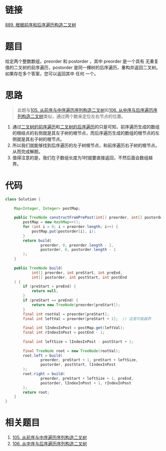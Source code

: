 # 链接
[889. 根据前序和后序遍历构造二叉树](https://leetcode.cn/problems/construct-binary-tree-from-preorder-and-postorder-traversal/)
# 题目
给定两个整数数组，preorder 和 postorder ，其中 preorder 是一个具有 无重复 值的二叉树的前序遍历，postorder 是同一棵树的后序遍历，重构并返回二叉树。
如果存在多个答案，您可以返回其中 任何 一个。
# 思路
> 此题与[105. 从前序与中序遍历序列构造二叉树](105.%20从前序与中序遍历序列构造二叉树.md)和[106. 从中序与后序遍历序列构造二叉树](106.%20从中序与后序遍历序列构造二叉树.md)类似，通过两个数来定位左右节点的位置。

1. 通过[二叉树的前序遍历](二叉树的前序遍历.md)和[二叉树的后序遍历](二叉树的后序遍历.md)的只是可知，前序遍历生成的数组的根结点的右侧就是其左子树的根节点，而后序遍历生成的数组的根节点的左侧就是其右子树的根节点。
2. 所以我们就能够找到后序遍历的左子树根节点，和前序遍历右子树的根节点。从而完成解题。
3. 值得注意的是，我们在子数组长度为1时就要直接返回，不然后面会数组越界。

# 代码
```java
class Solution {  
  
    Map<Integer, Integer> postMap;  
  
    public TreeNode constructFromPrePost(int[] preorder, int[] postorder) {  
        postMap = new HashMap<>();  
        for (int i = 0; i < preorder.length; i++) {  
            postMap.put(postorder[i], i);  
        }  
        return build(  
                preorder, 0, preorder.length - 1,  
                postorder, 0, postorder.length - 1  
        );  
    }  
  
    public TreeNode build(  
            int[] preorder, int preStart, int preEnd,  
            int[] postorder, int postStart, int postEnd  
    ) {  
        if (preStart > preEnd) {  
            return null;  
        }  
        if (preStart == preEnd) {  
            return new TreeNode(preorder[preStart]);  
        }  
        final int rootVal = preorder[preStart];  
        final int leftVal = preorder[preStart + 1];  // 这里可能越界
  
        final int lIndexInPost = postMap.get(leftVal);  
        final int rIndexInPost = postEnd - 1;  
  
        final int leftSize = lIndexInPost - postStart + 1;  
  
        final TreeNode root = new TreeNode(rootVal);  
        root.left = build(  
                preorder, preStart + 1, preStart + leftSize,  
                postorder, postStart, lIndexInPost  
        );  
        root.right = build(  
                preorder, preStart + leftSize + 1, preEnd,  
                postorder, lIndexInPost + 1, rIndexInPost  
        );  
        return root;  
    }  
}
```

# 相关题目
1. [105. 从前序与中序遍历序列构造二叉树](105.%20从前序与中序遍历序列构造二叉树.md)
2. [106. 从中序与后序遍历序列构造二叉树](106.%20从中序与后序遍历序列构造二叉树.md)